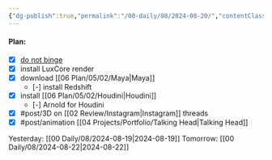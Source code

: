 ```yaml
---
{"dg-publish":true,"permalink":"/00-daily/08/2024-08-20/","contentClasses":"daily Tuesday page-white","noteIcon":"","created":"2025-01-21T01:20:16.281+10:00","updated":"2025-01-21T15:25:26.776+10:00"}
---
```


#### Plan:
- [x] [do not binge](Daily.md)
- [x] install LuxCore render
- [x] download [[06 Plan/05/02/Maya\|Maya]]
	- [-] install Redshift
- [x] install [[06 Plan/05/02/Houdini\|Houdini]]
	- [-] Arnold for Houdini
- [x] #post/3D on [[02 Review/Instagram\|Instagram]] threads
- [x] #post/animation [[04 Projects/Portfolio/Talking Head\|Talking Head]]

Yesterday: [[00 Daily/08/2024-08-19\|2024-08-19]]
Tomorrow: [[00 Daily/08/2024-08-22\|2024-08-22]]